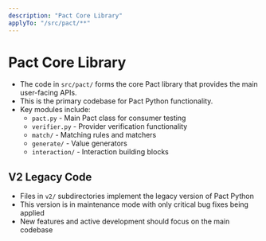 ```yaml
---
description: "Pact Core Library"
applyTo: "/src/pact/**"
---
```


# Pact Core Library

-   The code in `src/pact/` forms the core Pact library that provides the main user-facing APIs.
-   This is the primary codebase for Pact Python functionality.
-   Key modules include:
    -   `pact.py` - Main Pact class for consumer testing
    -   `verifier.py` - Provider verification functionality
    -   `match/` - Matching rules and matchers
    -   `generate/` - Value generators
    -   `interaction/` - Interaction building blocks

## V2 Legacy Code

-   Files in `v2/` subdirectories implement the legacy version of Pact Python
-   This version is in maintenance mode with only critical bug fixes being applied
-   New features and active development should focus on the main codebase
